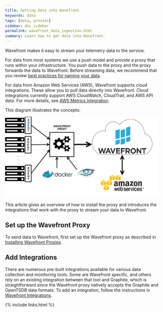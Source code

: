 ```yaml
---
title: Getting Data into Wavefront
keywords: data
tags: [data, proxies]
sidebar: doc_sidebar
permalink: wavefront_data_ingestion.html
summary: Learn how to get data into Wavefront.
---
```

Wavefront makes it easy to stream your telemetry data to the service.
 
For data from most systems we use a push model and provide a proxy that runs within your infrastructure. You push data to the proxy and the proxy forwards the data to Wavefront.  Before streaming data, we recommend that you review [best practices for naming your data](wavefront_data_naming).
 
For data from Amazon Web Services (AWS), Wavefront supports cloud integrations. These allow you to pull data directly into Wavefront. Cloud integrations currently support AWS CloudWatch, CloudTrail, and AWS API data. For more details, see [AWS Metrics Integration](integrations_aws_metrics).
 
This diagram illustrates the concepts:
 
![wavefront architecture](images/wavefront_architecture.png)
 
This article gives an overview of how to install the proxy and introduces the integrations that work with the proxy to stream your data to Wavefront.
 
## Set up the Wavefront Proxy
To send data to Wavefront, first set up the Wavefront proxy as described in [Installing Wavefront Proxies](proxies_installing).
 
## Add Integrations
There are numerous pre-built integrations available for various data collection and monitoring tools. Some are Wavefront specific, and others rely on an existing integration between that tool and Graphite, which is straightforward since the Wavefront proxy natively accepts the Graphite and OpenTSDB data formats. To add an integration, follow the instructions in [Wavefront Integrations](wavefront_integrations).

{% include links.html %}